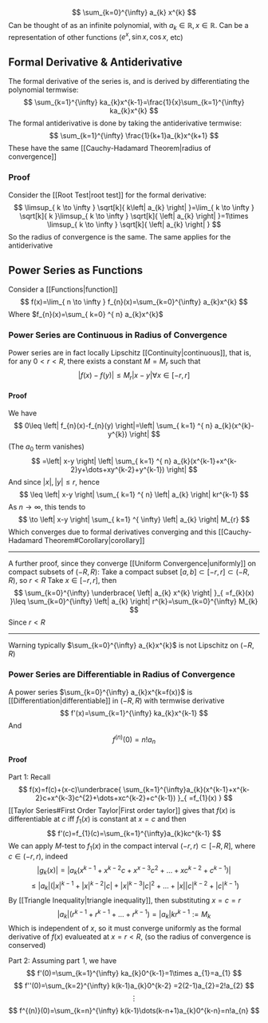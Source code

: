 $$
\sum_{k=0}^{\infty} a_{k} x^{k}
$$
Can be thought of as an infinite polynomial, with $a_{k}\in\mathbb{R},x\in\mathbb{R}$. Can be a representation of other functions ($e^{ x },\sin x,\cos x$, etc)
## Formal Derivative & Antiderivative
The formal derivative of the series is, and is derived by differentiating the polynomial termwise:
$$
\sum_{k=1}^{\infty} ka_{k}x^{k-1}=\frac{1}{x}\sum_{k=1}^{\infty} ka_{k}x^{k}  
$$
The formal antiderivative is done by taking the antiderivative termwise:
$$
\sum_{k=1}^{\infty} \frac{1}{k+1}a_{k}x^{k+1}
$$
These have the same [[Cauchy-Hadamard Theorem|radius of convergence]]
### Proof
Consider the [[Root Test|root test]] for the formal derivative:
$$
\limsup_{ k \to \infty } \sqrt[k]{ k\left| a_{k} \right|  }=\lim_{ k \to \infty } \sqrt[k]{ k }\limsup_{ k \to \infty } \sqrt[k]{ \left| a_{k} \right|  }=1\times \limsup_{ k \to \infty } \sqrt[k]{ \left| a_{k} \right|  }
$$
So the radius of convergence is the same. The same applies for the antiderivative
## Power Series as Functions
Consider a [[Functions|function]] 
$$
f(x)=\lim_{ n \to \infty } f_{n}(x)=\sum_{k=0}^{\infty} a_{k}x^{k} 
$$
Where $f_{n}(x)=\sum_{ k=0} ^{ n} a_{k}x^{k}$
### Power Series are Continuous in Radius of Convergence
Power series are in fact locally Lipschitz [[Continuity|continuous]], that is, for any $0<r<R$, there exists a constant $M=M_{r}$ such that
$$
\left| f(x)-f(y) \right| \leq M_{r}\left| x-y \right| \forall x\in [-r,r]
$$
#### Proof
We have
$$
0\leq \left| f_{n}(x)-f_{n}(y) \right|=\left| \sum_{ k=1} ^{ n}  a_{k}(x^{k}-y^{k}) \right|  
$$
(The $a_{0}$ term vanishes)
$$
=\left| x-y \right| \left| \sum_{ k=1} ^{ n}  a_{k}(x^{k-1}+x^{k-2}y+\dots+xy^{k-2}+y^{k-1}) \right| 
$$
And since $\left| x \right|,\left| y \right|\leq r$, hence
$$
\leq \left| x-y \right| \sum_{ k=1} ^{ n}  \left| a_{k} \right| kr^{k-1}
$$
As $n\to \infty$, this tends to
$$
\to \left| x-y \right| \sum_{ k=1} ^{ \infty} \left| a_{k} \right| M_{r}  
$$
Which converges due to formal derivatives converging and this [[Cauchy-Hadamard Theorem#Corollary|corollary]] 
___
A further proof, since they converge [[Uniform Convergence|uniformly]] on compact subsets of $(-R,R)$:
Take a compact subset $[a,b]\subset[-r,r]\subset(-R,R)$, so $r<R$
Take $x\in[-r,r]$, then 
$$
\sum_{k=0}^{\infty} \underbrace{ \left| a_{k} x^{k} \right|  }_{ =f_{k}(x) }\leq \sum_{k=0}^{\infty} \left| a_{k} \right| r^{k}=\sum_{k=0}^{\infty} M_{k}  
$$
Since $r<R$
___
Warning typically $\sum_{k=0}^{\infty} a_{k}x^{k}$ is not Lipschitz on $(-R,R)$
### Power Series are Differentiable in Radius of Convergence
A power series $\sum_{k=0}^{\infty} a_{k}x^{k=f(x)}$ is [[Differentiation|differentiable]] in $(-R,R)$ with termwise derivative 
$$
f'(x)=\sum_{k=1}^{\infty} ka_{k}x^{k-1} 
$$
And
$$
f^{(n)}(0)=n!a_{n}
$$
#### Proof
Part 1:
Recall
$$
f(x)=f(c)+(x-c)\underbrace{ \sum_{k=1}^{\infty}a_{k}(x^{k-1}+x^{k-2}c+x^{k-3}c^{2}+\dots+xc^{k-2}+c^{k-1}) }_{ =f_{1}(x) }
$$
[[Taylor Series#First Order Taylor|First order taylor]] gives that $f(x)$ is differentiable at $c$ iff $f_{1}(x)$ is constant at $x=c$ and then
$$
f'(c)=f_{1}(c)=\sum_{k=1}^{\infty}a_{k}kc^{k-1}
$$
We can apply $M$-test to $f_{1}(x)$ in the compact interval $(-r,r)\subset[-R,R]$, where $c\in(-r,r)$, indeed
$$
\left| g_{k}(x) \right| =\left| a_{k}(x^{k-1}+x^{k-2}c+x^{x-3}c^{2}+\dots+xc^{k-2}+c^{k-1}) \right|
$$
$$
  \leq \left| a_{k} \right| (\left| x \right| ^{k-1}+\left| x \right| ^{k-2}\left| c \right| +\left| x \right| ^{k-3}\left| c \right|^{2}+\dots+\left| x \right| \left| c \right| ^{k-2}+\left| c \right| ^{k-1} )
$$
By [[Triangle Inequality|triangle inequality]], then substituting $x=c=r$
$$
\left| a_{k} \right| (r^{k-1}+r^{k-1}+\dots+r^{k-1})=\left| a_{k} \right| kr^{k-1}:=M_{k}
$$
Which is independent of $x$, so it must converge uniformly as the formal derivative of $f(x)$ evalueated at $x=r<R$, (so the radius of convergence is conserved)

Part 2:
Assuming part $\hspace{0pt}1$, we have
$$
f'(0)=\sum_{k=1}^{\infty} ka_{k}0^{k-1}=1\times a_{1}=a_{1} 
$$
$$
f''(0)=\sum_{k=2}^{\infty} k(k-1)a_{k}0^{k-2} =2(2-1)a_{2}=2!a_{2}
$$
$$
\vdots
$$
$$
 f^{(n)}(0)=\sum_{k=n}^{\infty} k(k-1)\dots(k-n+1)a_{k}0^{k-n}=n!a_{n} 
$$
